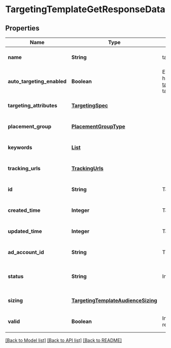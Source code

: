 # TargetingTemplateGetResponseData
## Properties

| Name | Type | Description | Notes |
|------------ | ------------- | ------------- | -------------|
| **name** | **String** | targeting template name | [optional] [default to null] |
| **auto\_targeting\_enabled** | **Boolean** | Enable auto-targeting for ad group. Also known as &lt;a href&#x3D;\&quot;https://help.pinterest.com/en/business/article/expanded-targeting\&quot; target&#x3D;\&quot;_blank\&quot;&gt;\&quot;expanded targeting\&quot;&lt;/a&gt;. | [optional] [default to true] |
| **targeting\_attributes** | [**TargetingSpec**](TargetingSpec.md) |  | [optional] [default to null] |
| **placement\_group** | [**PlacementGroupType**](PlacementGroupType.md) |  | [optional] [default to null] |
| **keywords** | [**List**](TargetingTemplateKeyword.md) |  | [optional] [default to null] |
| **tracking\_urls** | [**TrackingUrls**](TrackingUrls.md) |  | [optional] [default to null] |
| **id** | **String** | Targeting template ID. | [optional] [default to null] |
| **created\_time** | **Integer** | Targeting template created time. Unix timestamp in seconds. | [optional] [default to null] |
| **updated\_time** | **Integer** | Targeting template updated time.Unix timestamp in seconds. | [optional] [default to null] |
| **ad\_account\_id** | **String** | The ID of the advertiser that this targeting template belongs to. | [optional] [default to null] |
| **status** | **String** | Indicate targeting template is active or Deleted | [optional] [default to ACTIVE] |
| **sizing** | [**TargetingTemplateAudienceSizing**](TargetingTemplateAudienceSizing.md) |  | [optional] [default to null] |
| **valid** | **Boolean** | Inform if the targeting template is valid (ex. would be false if has revoked audience) | [optional] [default to null] |

[[Back to Model list]](../README.md#documentation-for-models) [[Back to API list]](../README.md#documentation-for-api-endpoints) [[Back to README]](../README.md)

